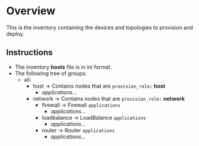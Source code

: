 # Overview
This is the inventory containing the devices and topologies to provision and deploy.

## Instructions

- The inventory **hosts** file is in ini format.  
- The following tree of groups:
  - all:
    - host -> Contains nodes that are `provision_role:` **host**
      - _applications..._
    - network -> Contains nodes that are `provision_role:` **network**
      - firewall -> Firewall `applications`
        - _applications..._
      - loadbalance -> LoadBalance `applications`
        - _applications..._
      - router -> Router `applications`
        - _applications..._
